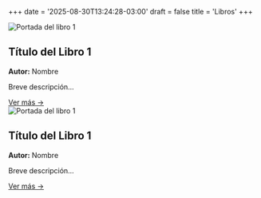 +++
date = '2025-08-30T13:24:28-03:00'
draft = false
title = 'Libros'
+++




<div class="libros-grid">
  <div class="libro-card">
    <img class="libro-portada" src="/media/libro1.webp" alt="Portada del libro 1">
    <h2 class="libro-titulo">Título del Libro 1</h2>
    <p class="libro-detalle"><strong>Autor:</strong> Nombre</p>
    <p class="libro-resumen">Breve descripción…</p>
    <a class="libro-link" href="https://enlace-externo.com" target="_blank" rel="noopener">Ver más →</a>
  </div>

<div class="libro-card">
    <img class="libro-portada" src="/media/libro1.webp" alt="Portada del libro 1">
    <h2 class="libro-titulo">Título del Libro 1</h2>
    <p class="libro-detalle"><strong>Autor:</strong> Nombre</p>
    <p class="libro-resumen">Breve descripción…</p>
    <a class="libro-link" href="https://enlace-externo.com" target="_blank" rel="noopener">Ver más →</a>
  </div>
  <!-- Si agregás otro, copiás esta card y listo -->
</div>
